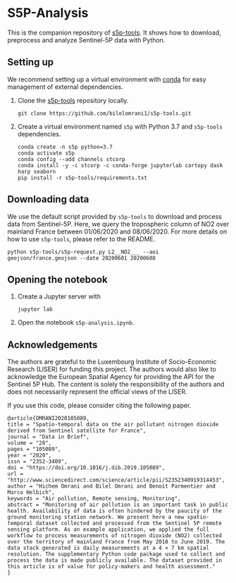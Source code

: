 # S5P-Analysis

This is the companion repository of [s5p-tools](https://github.com/bilelomrani1/s5p-tools). It shows how to download, preprocess and analyze Sentinel-5P data with Python.

## Setting up

We recommend setting up a virtual environment with [conda](https://docs.conda.io/projects/conda/en/latest/) for easy management of external dependencies. 

1. Clone the [s5p-tools](https://github.com/bilelomrani1/s5p-tools) repository locally.
    ```
    git clone https://github.com/bilelomrani1/s5p-tools.git
    ```

2. Create a virtual environment named `s5p` with Python 3.7 and `s5p-tools` dependencies.

    ```
    conda create -n s5p python=3.7
    conda activate s5p
    conda config --add channels stcorp
    conda install -y -c stcorp -c conda-forge jupyterlab cartopy dask harp seaborn
    pip install -r s5p-tools/requirements.txt
    ```

## Downloading data

We use the default script provided by `s5p-tools` to download and process data from Sentinel-5P. Here, we query the tropospheric column of NO2 over mainland France between 01/06/2020 and 08/06/2020. For more details on how to use `s5p-tools`, please refer to the README.

```
python s5p-tools/s5p-request.py L2__NO2___ --aoi geojson/france.geojson --date 20200601 20200608
```

## Opening the notebook

1. Create a Jupyter server with
    ```
    jupyter lab
    ```

2. Open the notebook `s5p-analysis.ipynb`.

## Acknowledgements

The authors are grateful to the Luxembourg Institute of Socio-Economic Research (LISER) for funding this project. The authors would also like to acknowledge the European Spatial Agency for providing the API for the Sentinel 5P Hub. The content is solely the responsibility of the authors and does not necessarily represent the official views of the LISER.

If you use this code, please consider citing the following paper.

```
@article{OMRANI2020105089,
title = "Spatio-temporal data on the air pollutant nitrogen dioxide derived from Sentinel satellite for France",
journal = "Data in Brief",
volume = "28",
pages = "105089",
year = "2020",
issn = "2352-3409",
doi = "https://doi.org/10.1016/j.dib.2019.105089",
url = "http://www.sciencedirect.com/science/article/pii/S2352340919314453",
author = "Hichem Omrani and Bilel Omrani and Benoit Parmentier and Marco Helbich",
keywords = "Air pollution, Remote sensing, Monitoring",
abstract = "Monitoring of air pollution is an important task in public health. Availability of data is often hindered by the paucity of the ground monitoring station network. We present here a new spatio-temporal dataset collected and processed from the Sentinel 5P remote sensing platform. As an example application, we applied the full workflow to process measurements of nitrogen dioxide (NO2) collected over the territory of mainland France from May 2018 to June 2019. The data stack generated is daily measurements at a 4 × 7 km spatial resolution. The supplementary Python code package used to collect and process the data is made publicly available. The dataset provided in this article is of value for policy-makers and health assessment."
}
```

